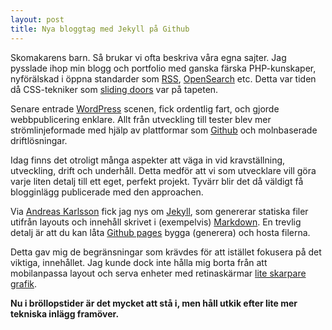 ```yaml
---
layout: post
title: Nya bloggtag med Jekyll på Github
---
```


Skomakarens barn. Så brukar vi ofta beskriva våra egna sajter. Jag pysslade ihop min blogg och portfolio med ganska färska PHP-kunskaper, nyförälskad i öppna standarder som [RSS](http://cyber.law.harvard.edu/rss/rss.html), [OpenSearch](http://www.opensearch.org/) etc. Detta var tiden då CSS-tekniker som [sliding doors](http://www.alistapart.com/articles/slidingdoors/) var på tapeten.

Senare entrade [WordPress](http://wordpress.org) scenen, fick ordentlig fart, och gjorde webbpublicering enklare. Allt från utveckling till tester blev mer strömlinjeformade med hjälp av plattformar som [Github](https://github.com/) och molnbaserade driftlösningar.

Idag finns det otroligt många aspekter att väga in vid kravställning, utveckling, drift och underhåll. Detta medför att vi som utvecklare vill göra varje liten detalj till ett eget, perfekt projekt. Tyvärr blir det då väldigt få blogginlägg publicerade med den approachen.

Via [Andreas Karlsson](http://andreask.se/) fick jag nys om [Jekyll](https://github.com/mojombo/jekyll/), som genererar statiska filer utifrån layouts och innehåll skrivet i (exempelvis) [Markdown](http://daringfireball.net/projects/markdown/). En trevlig detalj är att du kan låta [Github pages](http://pages.github.com/) bygga (generera) och hosta filerna.

Detta gav mig de begränsningar som krävdes för att istället fokusera på det viktiga, innehållet. Jag kunde dock inte hålla mig borta från att mobilanpassa layout och serva enheter med retinaskärmar [lite skarpare grafik](http://davidpaulsson.se/en/webb-design-retina-displays/ "Web design on retina displays").

__Nu i bröllopstider är det mycket att stå i, men håll utkik efter lite mer tekniska inlägg framöver.__